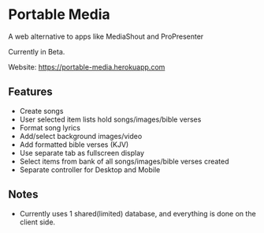 # Portable Media

A web alternative to apps like MediaShout and ProPresenter

Currently in Beta.

Website: https://portable-media.herokuapp.com

## Features
- Create songs
- User selected item lists hold songs/images/bible verses
- Format song lyrics
- Add/select background images/video
- Add formatted bible verses (KJV)
- Use separate tab as fullscreen display
- Select items from bank of all songs/images/bible verses created
- Separate controller for Desktop and Mobile

## Notes
- Currently uses 1 shared(limited) database, and everything is done on the client side. 
